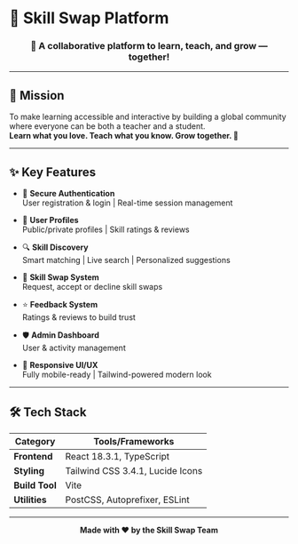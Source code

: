 # 🚀 Skill Swap Platform

<div align="center">

### 🌟 A collaborative platform to learn, teach, and grow — together!

</div>

---

## 🎯 Mission

To make learning accessible and interactive by building a global community where everyone can be both a teacher and a student.  
**Learn what you love. Teach what you know. Grow together. 💖**

---

## ✨ Key Features

- 🔐 **Secure Authentication**  
  User registration & login | Real-time session management

- 👤 **User Profiles**  
  Public/private profiles | Skill ratings & reviews

- 🔍 **Skill Discovery**  
  Smart matching | Live search | Personalized suggestions

- 🤝 **Skill Swap System**  
  Request, accept or decline skill swaps

- ⭐ **Feedback System**  
  Ratings & reviews to build trust

- 🛡️ **Admin Dashboard**  
  User & activity management

- 📱 **Responsive UI/UX**  
  Fully mobile-ready | Tailwind-powered modern look

---

## 🛠️ Tech Stack

| Category        | Tools/Frameworks                         |
|----------------|-------------------------------------------|
| **Frontend**    | React 18.3.1, TypeScript                 |
| **Styling**     | Tailwind CSS 3.4.1, Lucide Icons         |
| **Build Tool**  | Vite                                     |
| **Utilities**   | PostCSS, Autoprefixer, ESLint            |

---

<div align="center">

**Made with ❤️ by the Skill Swap Team**

</div>
